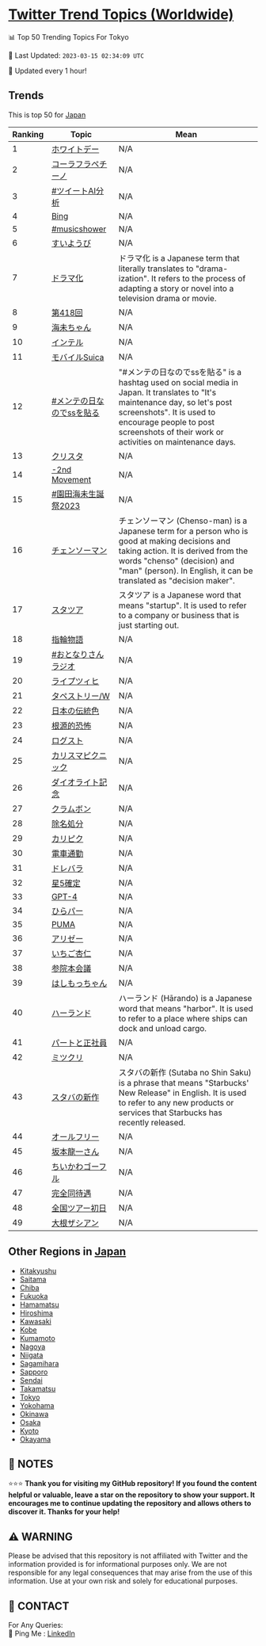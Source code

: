 [Twitter Trend Topics (Worldwide)](https://github.com/ErcinDedeoglu/Twitter-Trend-Topics)
==========


📊 Top 50 Trending Topics For Tokyo

📆 Last Updated: `2023-03-15 02:34:09 UTC`

🔧 Updated every 1 hour!


## Trends

This is top 50 for [Japan](</Japan>)

| Ranking | Topic | Mean |
| ------- | ------------ | ------------ |
| 1 | [ホワイトデー](http://twitter.com/search?q=%e3%83%9b%e3%83%af%e3%82%a4%e3%83%88%e3%83%87%e3%83%bc) | N/A |
| 2 | [コーラフラペチーノ](http://twitter.com/search?q=%e3%82%b3%e3%83%bc%e3%83%a9%e3%83%95%e3%83%a9%e3%83%9a%e3%83%81%e3%83%bc%e3%83%8e) | N/A |
| 3 | [#ツイートAI分析](http://twitter.com/search?q=%23%e3%83%84%e3%82%a4%e3%83%bc%e3%83%88AI%e5%88%86%e6%9e%90) | N/A |
| 4 | [Bing](http://twitter.com/search?q=Bing) | N/A |
| 5 | [#musicshower](http://twitter.com/search?q=%23musicshower) | N/A |
| 6 | [すいようび](http://twitter.com/search?q=%e3%81%99%e3%81%84%e3%82%88%e3%81%86%e3%81%b3) | N/A |
| 7 | [ドラマ化](http://twitter.com/search?q=%e3%83%89%e3%83%a9%e3%83%9e%e5%8c%96) | ドラマ化 is a Japanese term that literally translates to "drama-ization". It refers to the process of adapting a story or novel into a television drama or movie. |
| 8 | [第418回](http://twitter.com/search?q=%e7%ac%ac418%e5%9b%9e) | N/A |
| 9 | [海未ちゃん](http://twitter.com/search?q=%e6%b5%b7%e6%9c%aa%e3%81%a1%e3%82%83%e3%82%93) | N/A |
| 10 | [インテル](http://twitter.com/search?q=%e3%82%a4%e3%83%b3%e3%83%86%e3%83%ab) | N/A |
| 11 | [モバイルSuica](http://twitter.com/search?q=%e3%83%a2%e3%83%90%e3%82%a4%e3%83%abSuica) | N/A |
| 12 | [#メンテの日なのでssを貼る](http://twitter.com/search?q=%23%e3%83%a1%e3%83%b3%e3%83%86%e3%81%ae%e6%97%a5%e3%81%aa%e3%81%ae%e3%81%a7ss%e3%82%92%e8%b2%bc%e3%82%8b) | "#メンテの日なのでssを貼る" is a hashtag used on social media in Japan. It translates to "It's maintenance day, so let's post screenshots". It is used to encourage people to post screenshots of their work or activities on maintenance days. |
| 13 | [クリスタ](http://twitter.com/search?q=%e3%82%af%e3%83%aa%e3%82%b9%e3%82%bf) | N/A |
| 14 | [-2nd Movement](http://twitter.com/search?q=-2nd+Movement) | N/A |
| 15 | [#園田海未生誕祭2023](http://twitter.com/search?q=%23%e5%9c%92%e7%94%b0%e6%b5%b7%e6%9c%aa%e7%94%9f%e8%aa%95%e7%a5%ad2023) | N/A |
| 16 | [チェンソーマン](http://twitter.com/search?q=%e3%83%81%e3%82%a7%e3%83%b3%e3%82%bd%e3%83%bc%e3%83%9e%e3%83%b3) | チェンソーマン (Chenso-man) is a Japanese term for a person who is good at making decisions and taking action. It is derived from the words "chenso" (decision) and "man" (person). In English, it can be translated as "decision maker". |
| 17 | [スタツア](http://twitter.com/search?q=%e3%82%b9%e3%82%bf%e3%83%84%e3%82%a2) | スタツア is a Japanese word that means "startup". It is used to refer to a company or business that is just starting out. |
| 18 | [指輪物語](http://twitter.com/search?q=%e6%8c%87%e8%bc%aa%e7%89%a9%e8%aa%9e) | N/A |
| 19 | [#おとなりさんラジオ](http://twitter.com/search?q=%23%e3%81%8a%e3%81%a8%e3%81%aa%e3%82%8a%e3%81%95%e3%82%93%e3%83%a9%e3%82%b8%e3%82%aa) | N/A |
| 20 | [ライプツィヒ](http://twitter.com/search?q=%e3%83%a9%e3%82%a4%e3%83%97%e3%83%84%e3%82%a3%e3%83%92) | N/A |
| 21 | [タペストリー/W](http://twitter.com/search?q=%e3%82%bf%e3%83%9a%e3%82%b9%e3%83%88%e3%83%aa%e3%83%bc%2fW) | N/A |
| 22 | [日本の伝統色](http://twitter.com/search?q=%e6%97%a5%e6%9c%ac%e3%81%ae%e4%bc%9d%e7%b5%b1%e8%89%b2) | N/A |
| 23 | [根源的恐怖](http://twitter.com/search?q=%e6%a0%b9%e6%ba%90%e7%9a%84%e6%81%90%e6%80%96) | N/A |
| 24 | [ログスト](http://twitter.com/search?q=%e3%83%ad%e3%82%b0%e3%82%b9%e3%83%88) | N/A |
| 25 | [カリスマピクニック](http://twitter.com/search?q=%e3%82%ab%e3%83%aa%e3%82%b9%e3%83%9e%e3%83%94%e3%82%af%e3%83%8b%e3%83%83%e3%82%af) | N/A |
| 26 | [ダイオライト記念](http://twitter.com/search?q=%e3%83%80%e3%82%a4%e3%82%aa%e3%83%a9%e3%82%a4%e3%83%88%e8%a8%98%e5%bf%b5) | N/A |
| 27 | [クラムボン](http://twitter.com/search?q=%e3%82%af%e3%83%a9%e3%83%a0%e3%83%9c%e3%83%b3) | N/A |
| 28 | [除名処分](http://twitter.com/search?q=%e9%99%a4%e5%90%8d%e5%87%a6%e5%88%86) | N/A |
| 29 | [カリピク](http://twitter.com/search?q=%e3%82%ab%e3%83%aa%e3%83%94%e3%82%af) | N/A |
| 30 | [電車通勤](http://twitter.com/search?q=%e9%9b%bb%e8%bb%8a%e9%80%9a%e5%8b%a4) | N/A |
| 31 | [ドレバラ](http://twitter.com/search?q=%e3%83%89%e3%83%ac%e3%83%90%e3%83%a9) | N/A |
| 32 | [星5確定](http://twitter.com/search?q=%e6%98%9f5%e7%a2%ba%e5%ae%9a) | N/A |
| 33 | [GPT-4](http://twitter.com/search?q=GPT-4) | N/A |
| 34 | [ひらパー](http://twitter.com/search?q=%e3%81%b2%e3%82%89%e3%83%91%e3%83%bc) | N/A |
| 35 | [PUMA](http://twitter.com/search?q=PUMA) | N/A |
| 36 | [アリゼー](http://twitter.com/search?q=%e3%82%a2%e3%83%aa%e3%82%bc%e3%83%bc) | N/A |
| 37 | [いちご杏仁](http://twitter.com/search?q=%e3%81%84%e3%81%a1%e3%81%94%e6%9d%8f%e4%bb%81) | N/A |
| 38 | [参院本会議](http://twitter.com/search?q=%e5%8f%82%e9%99%a2%e6%9c%ac%e4%bc%9a%e8%ad%b0) | N/A |
| 39 | [はしもっちゃん](http://twitter.com/search?q=%e3%81%af%e3%81%97%e3%82%82%e3%81%a3%e3%81%a1%e3%82%83%e3%82%93) | N/A |
| 40 | [ハーランド](http://twitter.com/search?q=%e3%83%8f%e3%83%bc%e3%83%a9%e3%83%b3%e3%83%89) | ハーランド (Hārando) is a Japanese word that means "harbor". It is used to refer to a place where ships can dock and unload cargo. |
| 41 | [パートと正社員](http://twitter.com/search?q=%e3%83%91%e3%83%bc%e3%83%88%e3%81%a8%e6%ad%a3%e7%a4%be%e5%93%a1) | N/A |
| 42 | [ミツクリ](http://twitter.com/search?q=%e3%83%9f%e3%83%84%e3%82%af%e3%83%aa) | N/A |
| 43 | [スタバの新作](http://twitter.com/search?q=%e3%82%b9%e3%82%bf%e3%83%90%e3%81%ae%e6%96%b0%e4%bd%9c) | スタバの新作 (Sutaba no Shin Saku) is a phrase that means "Starbucks' New Release" in English. It is used to refer to any new products or services that Starbucks has recently released. |
| 44 | [オールフリー](http://twitter.com/search?q=%e3%82%aa%e3%83%bc%e3%83%ab%e3%83%95%e3%83%aa%e3%83%bc) | N/A |
| 45 | [坂本龍一さん](http://twitter.com/search?q=%e5%9d%82%e6%9c%ac%e9%be%8d%e4%b8%80%e3%81%95%e3%82%93) | N/A |
| 46 | [ちいかわゴーフル](http://twitter.com/search?q=%e3%81%a1%e3%81%84%e3%81%8b%e3%82%8f%e3%82%b4%e3%83%bc%e3%83%95%e3%83%ab) | N/A |
| 47 | [完全同待遇](http://twitter.com/search?q=%e5%ae%8c%e5%85%a8%e5%90%8c%e5%be%85%e9%81%87) | N/A |
| 48 | [全国ツアー初日](http://twitter.com/search?q=%e5%85%a8%e5%9b%bd%e3%83%84%e3%82%a2%e3%83%bc%e5%88%9d%e6%97%a5) | N/A |
| 49 | [大根ザシアン](http://twitter.com/search?q=%e5%a4%a7%e6%a0%b9%e3%82%b6%e3%82%b7%e3%82%a2%e3%83%b3) | N/A |



## Other Regions in [Japan](</Japan>)

* [Kitakyushu](</Japan/Kitakyushu.md>)
* [Saitama](</Japan/Saitama.md>)
* [Chiba](</Japan/Chiba.md>)
* [Fukuoka](</Japan/Fukuoka.md>)
* [Hamamatsu](</Japan/Hamamatsu.md>)
* [Hiroshima](</Japan/Hiroshima.md>)
* [Kawasaki](</Japan/Kawasaki.md>)
* [Kobe](</Japan/Kobe.md>)
* [Kumamoto](</Japan/Kumamoto.md>)
* [Nagoya](</Japan/Nagoya.md>)
* [Niigata](</Japan/Niigata.md>)
* [Sagamihara](</Japan/Sagamihara.md>)
* [Sapporo](</Japan/Sapporo.md>)
* [Sendai](</Japan/Sendai.md>)
* [Takamatsu](</Japan/Takamatsu.md>)
* [Tokyo](</Japan/Tokyo.md>)
* [Yokohama](</Japan/Yokohama.md>)
* [Okinawa](</Japan/Okinawa.md>)
* [Osaka](</Japan/Osaka.md>)
* [Kyoto](</Japan/Kyoto.md>)
* [Okayama](</Japan/Okayama.md>)



## 📝 NOTES

⭐⭐⭐ **Thank you for visiting my GitHub repository! If you found the content helpful or valuable, leave a star on the repository to show your support. It encourages me to continue updating the repository and allows others to discover it. Thanks for your help!**


## ⚠️ WARNING

Please be advised that this repository is not affiliated with Twitter and the information provided is for informational purposes only. We are not responsible for any legal consequences that may arise from the use of this information. Use at your own risk and solely for educational purposes.


## 📨 CONTACT

 For Any Queries:  
            🏓 Ping Me : [LinkedIn](https://www.linkedin.com/in/ercindedeoglu/)
